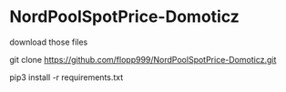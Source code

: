 # NordPoolSpotPrice-Domoticz

download those files

git clone https://github.com/flopp999/NordPoolSpotPrice-Domoticz.git

pip3 install -r requirements.txt
